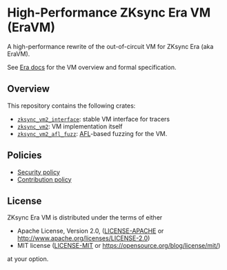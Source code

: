 # High-Performance ZKsync Era VM (EraVM)

A high-performance rewrite of the out-of-circuit VM for ZKsync Era (aka EraVM).

See [Era docs](https://github.com/matter-labs/zksync-era/tree/main/docs/specs/zk_evm) for the VM overview and formal specification.

## Overview

This repository contains the following crates:

- [`zksync_vm2_interface`](crates/vm2-interface): stable VM interface for tracers
- [`zksync_vm2`](crates/vm2): VM implementation itself
- [`zksync_vm2_afl_fuzz`](tests/afl-fuzz): [AFL](https://crates.io/crates/afl)-based fuzzing for the VM.

## Policies

- [Security policy](SECURITY.md)
- [Contribution policy](CONTRIBUTING.md)

## License

ZKsync Era VM is distributed under the terms of either

- Apache License, Version 2.0, ([LICENSE-APACHE](LICENSE-APACHE) or <http://www.apache.org/licenses/LICENSE-2.0>)
- MIT license ([LICENSE-MIT](LICENSE-MIT) or <https://opensource.org/blog/license/mit/>)

at your option.
